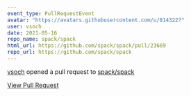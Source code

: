 ```yaml
---
event_type: PullRequestEvent
avatar: "https://avatars.githubusercontent.com/u/814322?"
user: vsoch
date: 2021-05-16
repo_name: spack/spack
html_url: https://github.com/spack/spack/pull/23669
repo_url: https://github.com/spack/spack
---
```


<a href='https://github.com/vsoch' target='_blank'>vsoch</a> opened a pull request to <a href='https://github.com/spack/spack' target='_blank'>spack/spack</a>

<a href='https://github.com/spack/spack/pull/23669' target='_blank'>View Pull Request</a>
